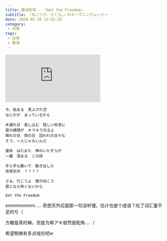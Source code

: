```yaml
---
title: 歌词听写 - 『Get the Freedom』
subtitle: 『ねこツク、さくら。』のオープニングムービー
date: 2020-05-28 12:52:25
category:
 - 日常
tags:
 - 日常
 - 歌词
---
```


<div class="video-container ratio-16-9">
<iframe class="responsive-iframe" src="https://www.youtube.com/embed/jNg5qSNO5-A" frameborder="0" allow="accelerometer; autoplay; encrypted-media; gyroscope; picture-in-picture" allowfullscreen></iframe>
</div>

```
今、始まる　見上げた空
なにかが　まっているから

木漏れ日　差し込む　眩しい校舎に
君の横顔が　キラキラ光るよ
晴れの日　雨の日　囚われの日々も
そう、一人じゃないんだ

運命　はたまた　神のいたずらが
一層　深まる　この絆

手と手も繋いで　動き出した
奇想天外　？？？？

さぁ、行こうよ　壁の向こう
君となら怖くないから

Get the Freedom
```

emmmmmmm..... 奇想天外后面那一句没听懂，估计也是个成语？吃了词汇量不足的亏（

方糖是真的棒，但是为嘛アキ居然是配角....（

希望稍微有多点戏份吧w
